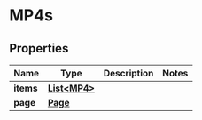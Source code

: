 

# MP4s


## Properties

| Name | Type | Description | Notes |
|------------ | ------------- | ------------- | -------------|
|**items** | [**List&lt;MP4&gt;**](MP4.md) |  |  |
|**page** | [**Page**](Page.md) |  |  |



